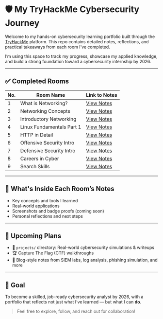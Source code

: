 # 🛡️ My TryHackMe Cybersecurity Journey

Welcome to my hands-on cybersecurity learning portfolio built through the [TryHackMe](https://tryhackme.com) platform. This repo contains detailed notes, reflections, and practical takeaways from each room I’ve completed.

I’m using this space to track my progress, showcase my applied knowledge, and build a strong foundation toward a cybersecurity internship by 2026.

---

## ✅ Completed Rooms

| No. | Room Name                         | Link to Notes |
|-----|----------------------------------|----------------|
| 1   | What is Networking?              | [View Notes](./completed-rooms/what-is-networking.md) |
| 2   | Networking Concepts              | [View Notes](./completed-rooms/networking-concepts.md) |
| 3   | Introductory Networking          | [View Notes](./completed-rooms/introductory-networking.md) |
| 4   | Linux Fundamentals Part 1        | [View Notes](./completed-rooms/linux-fundamentals-part-1.md) |
| 5   | HTTP in Detail                   | [View Notes](./completed-rooms/http-in-detail.md) |
| 6   | Offensive Security Intro         | [View Notes](./completed-rooms/offensive-security-intro.md) |
| 7   | Defensive Security Intro         | [View Notes](./completed-rooms/defensive-security-intro.md) |
| 8   | Careers in Cyber                 | [View Notes](./completed-rooms/careers-in-cyber.md) |
| 9   | Search Skills                    | [View Notes](./completed-rooms/search-skills.md) |

---

## 🧠 What's Inside Each Room’s Notes
- Key concepts and tools I learned
- Real-world applications
- Screenshots and badge proofs (coming soon)
- Personal reflections and next steps

---

## 🚀 Upcoming Plans
- 📂 `projects/` directory: Real-world cybersecurity simulations & writeups
- 🏆 Capture The Flag (CTF) walkthroughs
- 💬 Blog-style notes from SIEM labs, log analysis, phishing simulation, and more

---

## 🎯 Goal
To become a skilled, job-ready cybersecurity analyst by 2026, with a portfolio that reflects not just what I’ve learned — but what I can **do**.

> Feel free to explore, follow, and reach out for collaboration!

